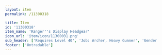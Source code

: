 ```yaml
---
layout: item
permalink: /11300318

title: Item
id: '11300318'
item_name: 'Ranger''s Display Headgear'
icon_url: 'item/icon/11300031.png'
sub_header: ['Requires Level 40', 'Job: Archer, Heavy Gunner', 'Gender: All']
footer: ['Untradable']
---
```

